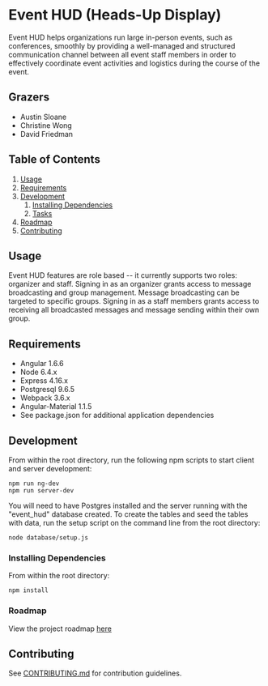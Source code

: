 # Event HUD (Heads-Up Display)

Event HUD helps organizations run large in-person events, such as conferences, smoothly by providing a well-managed and structured communication channel between all event staff members in order to effectively coordinate event activities and logistics during the course of the event.

## Grazers

- Austin Sloane
- Christine Wong
- David Friedman

## Table of Contents

1. [Usage](#Usage)
1. [Requirements](#requirements)
1. [Development](#development)
    1. [Installing Dependencies](#installing-dependencies)
    1. [Tasks](#tasks)
1. [Roadmap](#roadmap)
1. [Contributing](#contributing)

## Usage
Event HUD features are role based -- it currently supports two roles: organizer and staff. Signing in as an organizer grants access to message broadcasting and group management. Message broadcasting can be targeted to specific groups. Signing in as a staff members grants access to receiving all broadcasted messages and message sending within their own group.

## Requirements

- Angular 1.6.6
- Node 6.4.x
- Express 4.16.x
- Postgresql 9.6.5
- Webpack 3.6.x
- Angular-Material 1.1.5
- See package.json for additional application dependencies

## Development

From within the root directory, run the following npm scripts to start client and server development:

```
npm run ng-dev
npm run server-dev
```
You will need to have Postgres installed and the server running with the "event_hud" database created. To create the tables and seed the tables with data, run the setup script on the command line from the root directory:

```
node database/setup.js
```

### Installing Dependencies

From within the root directory:

```
npm install
```

### Roadmap

View the project roadmap [here](LINK_TO_DOC)


## Contributing

See [CONTRIBUTING.md](CONTRIBUTING.md) for contribution guidelines.
